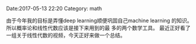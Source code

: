 <!-- Title: 线性代数review -->
Date:2017-05-13 22:20
Category: math

由于今年我的目标是弄懂deep learning顺便巩固自己machine learning 的知识。所以概率论和线性代数应该是接下来用到的最
多的两个数学工具。 最近正好看了一组关于线性代数的视频，今天正好来做一个总结。


